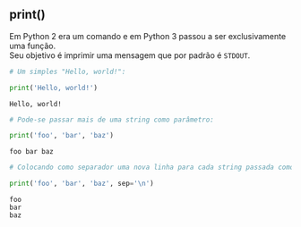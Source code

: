 ## print()

Em Python 2 era um comando e em Python 3 passou a ser exclusivamente uma
função.  
Seu objetivo é imprimir uma mensagem que por padrão é `STDOUT`.  

``` python
# Um simples "Hello, world!":

print('Hello, world!')
```

``` console
Hello, world!
```

``` python
# Pode-se passar mais de uma string como parâmetro:

print('foo', 'bar', 'baz')
```

``` console
foo bar baz
```

``` python
# Colocando como separador uma nova linha para cada string passada como parâmetro

print('foo', 'bar', 'baz', sep='\n')
```

``` console
foo
bar
baz
```
